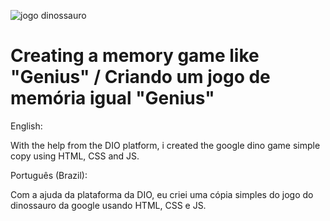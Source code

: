 ![jogo dinossauro](https://user-images.githubusercontent.com/75752123/117145110-2488c500-ad89-11eb-8dea-a997f6b37556.jpg)
# Creating a memory game like "Genius" / Criando um jogo de memória igual "Genius"

English:

With the help from the DIO platform, i created the google dino game simple copy using HTML, CSS and JS.

Português (Brazil):

Com a ajuda da plataforma da DIO, eu criei uma cópia simples do jogo do dinossauro da google usando HTML, CSS e JS.
